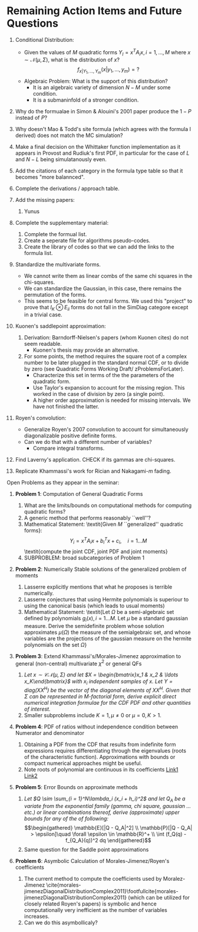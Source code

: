 # Remaining Action Items and Future Questions

1. Conditional Distribution:
    - Given the values of $M$ quadratic forms $Y_I = x^TA_ix, i=1,\ldots,M$ where $x\sim \mathcal{N}(\mu, \Sigma)$, what is the distribution of $x$? $$f_{x|Y_1,\ldots,Y_m}(x|y_1,\ldots,y_m)=?$$
    - Algebraic Problem: What is the support of this distribution? 
        - It is an algebraic variety of dimension $N-M$ under some condition.
        - It is a submaninfold of a stronger condition.

2. Why do the formualae in Simon & Alouini's 2001 paper produce the $1-P$ instead of $P$?

3. Why doesn't Mao & Todd's site formula (which agrees with the formula I derived) does not match the MC simulation?

4. Make a final decision on the Whittaker function implementation as it appears in Provost and Rudiuk's first PDF, in particular for the case of $L$ and $N-L$ being simulatanously even.

5. Add the citations of each category in the formula type table so that it becomes "more balannced".

6. Complete the derivations / approach table.

7. Add the missing papers:
    1. Yunus

8. Complete the supplementary material:
    1. Complete the formual list.
    2. Create a seperate file for algorithms pseudo-codes.
    3. Create the library of codes so that we can add the links to the formula list.

9. Standardize the multivariate forms.
    - We cannot write them as linear combs of the same chi squares in the chi-squares.
    - We can standardize the Gaussian, in this case, there remains the permutation of the forms. 
    - This seems to be feasible for central forms. We used this "project" to prove that $I_K \otimes E_{ii}$ forms do not fall in the SimDiag categore except in a trivial case.

10. Kuonen's saddlepoint approximation:
    1. Derivation: Barndorff-Nielsen's papers (whom Kuonen cites) do not seem readable. 
        - Kuonen's thesis may provide an alternative.
    2. For some points, the method requires the square root of a complex number to be later plugged in the standard normal CDF, or to divide by zero (see Quadratic Forms Working Draft/ zProblemsForLater).
        - Characterize this set in terms of the the parameters of the quadratic form.
        - Use Taylor's expansion to account for the missing region. This worked in the case of division by zero (a single point). 
        - A higher order approximation is needed for missing intervals. We have not finished the latter.

11. Royen's convolution:
    - Generalize Royen's 2007 convolution to account for simultaneously diagonalizable positive definite forms.
    - Can we do that with a different number of variables?
        - Compare integral transforms.

12. Find Laverny's application. CHECK if its gammas are chi-squares.

13. Replicate Khammassi's work for Rician and Nakagami-$m$ fading.


Open Problems as they appear in the seminar:

1. **Problem 1**: Computation of General Quadratic Forms
    1. What are the limits/bounds on computational methods for computing quadratic forms?
    2. A generic method that performs reasonably ``well''?
    3.  Mathematical Statement: \textit{Given $M$ ``generalized'' quadratic forms}: $$Y_i =  x^T A_i x + b_i^T x + c_i,\quad i = 1 \ldots M$$ \textit{compute the joint CDF, joint PDF and joint moments}
    4. SUBPROBLEM: broad subcategories of Problem 1

2. **Problem 2**: Numerically Stable solutions of the generalized problem of moments
    1.  Lasserre explicitly mentions that what he proposes is terrible numerically. 
    2. Lasserre conjectures that using Hermite polynomials is superiour to using the canonical basis (which leads to usual moments)
    3. Mathematical Statement: \textit{Let $\Omega$ be a semi-algebraic set defined by polynomials $g_i(x), i = 1 \ldots M$. Let $\mu$ be a standard gaussian measure. Derive the semidefinite problem whose solution approximates $\mu(\Omega)$ the measure of the semialgebraic set, and whose variables are the projections of the gaussian measure on the hermite polynomials on the set $\Omega$}

3. **Problem 3**: Extend Khammassi's/Morales-Jimenez approximation to general (non-central) multivariate $\chi^2$ or general QFs
    1. *Let $x \sim \mathcal{CN}(\mu, \Sigma)$ and let $X = \begin{bmatrix}x_1 & x_2 & \ldots x_K\end{bmatrix}$ with $x_i$ independent samples of $x$. Let $Y = \text{diag}(XX^H)$ be the vector of the diagonal elements of $XX^H$. Given that $\Sigma$ can be represented in M-factorial form, derive explicit direct numerical integration formulae for the CDF PDF and other quantities of interest.*
    2. Smaller subproblems include $K=1, \mu\neq 0$ or $\mu = 0, K > 1$.

4. **Problem 4**: PDF of ratios without independence condition between Numerator and denominator
    1. Obtaining a PDF from the CDF that results from indefinite form expressions requires differentiating through the eigenvalues (roots of the characteristic function). Approximations with bounds or compact numerical approaches might be useful.
    2. Note roots of polynomial are continuous in its coefficients [Link1](https://arxiv.org/abs/2206.13013)
    [Link2](https://arxiv.org/abs/2206.13013)

5. **Problem 5**: Error Bounds on approximate methods
    1. *Let $Q \sim \sum_{i = 1}^N\lambda_i (x_i + h_i)^2$ and let $Q_A$ be a variate from the exponential family (gamma, chi square, gaussian ... etc.) or linear combinations thereof, derive (approximate) upper bounds for any of the of following:* $$\begin{gathered}
                \mathbb{E}[|Q - Q_A|^2] \\
                \mathbb{P}[|Q - Q_A| > \epsilon]\quad \forall \epsilon \in \mathbb{R}^+ \\
                \int (f_Q(q) - f_{Q_A}(q))^2 dq
            \end{gathered}$$
    2. Same question for the Saddle point approximations

6. **Problem 6**: Asymbolic Calculation of Morales-Jimenez/Royen's coefficients
    1. The current method to compute the coefficients used by Moralez-Jimenez \cite{morales-jimenezDiagonalDistributionComplex2011}\footfullcite{morales-jimenezDiagonalDistributionComplex2011} (which can be utilized for closely related Royen's papers) is symbolic and hence computationally very inefficient as the number of variables increases.
    2. Can we do this asymbollicaly? 